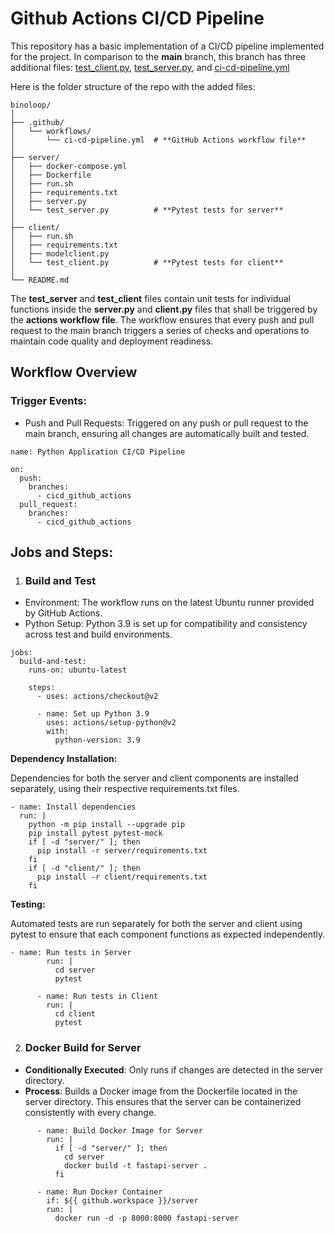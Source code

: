 # Github Actions CI/CD Pipeline

This repository has a basic implementation of a CI/CD pipeline implemented for the project. In comparison to the **main** branch, this branch has three additional files: [test_client.py](https://github.com/abhimazu/binoloop/blob/cicd_github_actions/client/test_client.py), [test_server.py](https://github.com/abhimazu/binoloop/blob/cicd_github_actions/server/test_server.py), and [ci-cd-pipeline.yml](https://github.com/abhimazu/binoloop/blob/cicd_github_actions/.github/workflows/ci-cd-pipeline.yml)

Here is the folder structure of the repo with the added files:

```
binoloop/
│
├── .github/
│   └── workflows/
│       └── ci-cd-pipeline.yml  # **GitHub Actions workflow file**
│
├── server/
│   ├── docker-compose.yml
│   ├── Dockerfile
│   ├── run.sh
│   ├── requirements.txt
│   ├── server.py
│   └── test_server.py          # **Pytest tests for server**
│
├── client/
│   ├── run.sh
│   ├── requirements.txt
│   ├── modelclient.py
│   └── test_client.py          # **Pytest tests for client**
│
└── README.md                   
```

The **test_server** and **test_client** files contain unit tests for individual functions inside the **server.py** and **client.py** files that shall be triggered by the **actions workflow file**. The workflow ensures that every push and pull request to the main branch triggers a series of checks and operations to maintain code quality and deployment readiness.

## Workflow Overview

### Trigger Events:

- Push and Pull Requests: Triggered on any push or pull request to the main branch, ensuring all changes are automatically built and tested.

```
name: Python Application CI/CD Pipeline

on:
  push:
    branches:
      - cicd_github_actions
  pull_request:
    branches:
      - cicd_github_actions
```

## Jobs and Steps:

1. ### Build and Test

- Environment: The workflow runs on the latest Ubuntu runner provided by GitHub Actions.
- Python Setup: Python 3.9 is set up for compatibility and consistency across test and build environments.

```
jobs:
  build-and-test:
    runs-on: ubuntu-latest

    steps:
      - uses: actions/checkout@v2

      - name: Set up Python 3.9
        uses: actions/setup-python@v2
        with:
          python-version: 3.9
```

**Dependency Installation:**

Dependencies for both the server and client components are installed separately, using their respective requirements.txt files.

```
- name: Install dependencies
  run: |
    python -m pip install --upgrade pip
    pip install pytest pytest-mock
    if [ -d "server/" ]; then
      pip install -r server/requirements.txt
    fi
    if [ -d "client/" ]; then
      pip install -r client/requirements.txt
    fi
```

**Testing:**

Automated tests are run separately for both the server and client using pytest to ensure that each component functions as expected independently.

```
- name: Run tests in Server
        run: |
          cd server
          pytest

      - name: Run tests in Client
        run: |
          cd client
          pytest
  ```

2. ### Docker Build for Server

- **Conditionally Executed**: Only runs if changes are detected in the server directory.
- **Process**: Builds a Docker image from the Dockerfile located in the server directory. This ensures that the server can be containerized consistently with every change.

```
      - name: Build Docker Image for Server
        run: |
          if [ -d "server/" ]; then
            cd server
            docker build -t fastapi-server .
          fi
      
      - name: Run Docker Container
        if: ${{ github.workspace }}/server
        run: |
          docker run -d -p 8000:8000 fastapi-server
```
